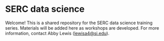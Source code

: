 # SERC data science

Welcome! This is a shared repository for the SERC data science training series. Materials will be added here as workshops are developed. For more information, contact Abby Lewis (lewisa4@si.edu).
